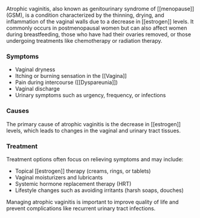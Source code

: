 Atrophic vaginitis, also known as genitourinary syndrome of [[menopause]] (GSM), is a condition characterized by the thinning, drying, and inflammation of the vaginal walls due to a decrease in [[estrogen]] levels. It commonly occurs in postmenopausal women but can also affect women during breastfeeding, those who have had their ovaries removed, or those undergoing treatments like chemotherapy or radiation therapy.

### Symptoms
- Vaginal dryness
- Itching or burning sensation in the [[Vagina]]
- Pain during intercourse ([[Dyspareunia]])
- Vaginal discharge
- Urinary symptoms such as urgency, frequency, or infections

### Causes
The primary cause of atrophic vaginitis is the decrease in [[estrogen]] levels, which leads to changes in the vaginal and urinary tract tissues.

### Treatment
Treatment options often focus on relieving symptoms and may include:
- Topical [[estrogen]] therapy (creams, rings, or tablets)
- Vaginal moisturizers and lubricants
- Systemic hormone replacement therapy (HRT)
- Lifestyle changes such as avoiding irritants (harsh soaps, douches)

Managing atrophic vaginitis is important to improve quality of life and prevent complications like recurrent urinary tract infections.